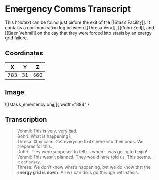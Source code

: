 # Emergency Comms Transcript

This holotext can be found just before the exit of the [[Stasis Facility]]. It contains a communication log between [[Thresa Vera]], [[Gohri Zed]], and [[Baen Vehmil]] on the day that they were forced into stasis by an energy grid failure.

## Coordinates
| **X** | **Y** | **Z** |
| :---: | :---: | :---: |
|  783  |  31   |  660  |

## Image

![[stasis_emergency.png]]{ width="384" }

## Transcription
> Vehmil: This is very, very bad. <br>
> Gohri: What is happening?! <br>
> Thresa: Stay calm. Get everyone that’s here into their pods. We prepared for this. <br>
> Gohri: They were supposed to tell us when it was going to begin! <br>
> Vehmil: This wasn’t planned. They would have told us. This seems… reactionary. <br>
> Thresa: We don’t know what’s happening, but we do know that the **energy grid is down**. All we can do is go through with stasis.
